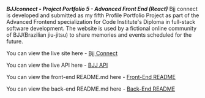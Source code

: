 **_BJJconnect - Project Portfolio 5 - Advanced Front End (React)_**
Bjj connect is developed and submitted as my fifth Profile Portfolio Project as part of the Advanced Frontend specialization for Code Institute's Diploma in full-stack software development. The website is used by a fictional online community of BJJ(Brazilian jiu-jitsu) to share memories and events scheduled for the future.

You can view the live site here - <a href="https://bjj-fcb7bcc1efc9.herokuapp.com/" target="_blank" rel="noopener">Bjj Connect</a>

You can view the live API here - <a href="https://pp5-bjj-api-2269f4220822.herokuapp.com/" target="_blank" rel="noopener">BJJ API</a>

You can view the front-end README.md here - <a href="" target="_blank" rel="noopener"> Front-End README</a>

You can view the back-end README.md here - <a href="" target="_blank" rel="noopener"> Back-End README</a>

